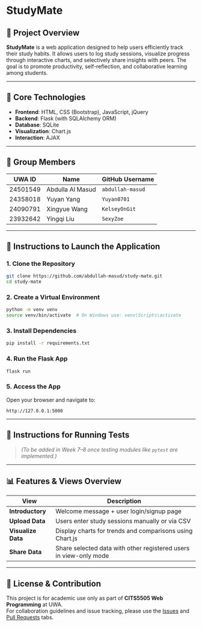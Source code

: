 # StudyMate

## 📘 Project Overview
**StudyMate** is a web application designed to help users efficiently track their study habits. It allows users to log study sessions, visualize progress through interactive charts, and selectively share insights with peers. The goal is to promote productivity, self-reflection, and collaborative learning among students.

---

## 🧰 Core Technologies
- **Frontend**: HTML, CSS (Bootstrap), JavaScript, jQuery
- **Backend**: Flask (with SQLAlchemy ORM)
- **Database**: SQLite
- **Visualization**: Chart.js
- **Interaction**: AJAX

---

## 👥 Group Members

| UWA ID   | Name             | GitHub Username       |
|----------|------------------|------------------------|
| 24501549 | Abdulla Al Masud | `abdullah-masud`       |
| 24358018 | Yuyan Yang       | `Yuyan0701`            |
| 24090791 | Xingyue Wang     | `KelseyOnGit`         |
| 23932642 | Yingqi Liu       | `SexyZoe`           |

---

## 🚀 Instructions to Launch the Application

### 1. Clone the Repository
```bash
git clone https://github.com/abdullah-masud/study-mate.git
cd study-mate
```

### 2. Create a Virtual Environment
```bash
python -m venv venv
source venv/bin/activate  # On Windows use: venv\Scripts\activate
```

### 3. Install Dependencies
```bash
pip install -r requirements.txt
```

### 4. Run the Flask App
```bash
flask run
```

### 5. Access the App
Open your browser and navigate to:  
```
http://127.0.0.1:5000
```

---

## 🧪 Instructions for Running Tests
> _(To be added in Week 7–8 once testing modules like `pytest` are implemented.)_

---

## 📊 Features & Views Overview

| View             | Description                                                                 |
|------------------|-----------------------------------------------------------------------------|
| **Introductory**     | Welcome message + user login/signup page                                  |
| **Upload Data**      | Users enter study sessions manually or via CSV                            |
| **Visualize Data**   | Display charts for trends and comparisons using Chart.js                  |
| **Share Data**       | Share selected data with other registered users in view-only mode         |

---

## 📎 License & Contribution
This project is for academic use only as part of **CITS5505 Web Programming** at UWA.  
For collaboration guidelines and issue tracking, please use the [Issues](https://github.com/abdullah-masud/study-mate/issues) and [Pull Requests](https://github.com/abdullah-masud/study-mate/pulls) tabs.
